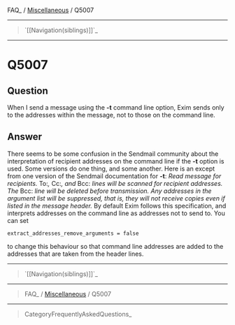 FAQ\_ / [Miscellaneous](FAQ/Miscellaneous) / Q5007

* * * * *

> \`[[Navigation(siblings)]]\`\_

* * * * *

Q5007
=====

Question
--------

When I send a message using the **-t** command line option, Exim sends
only to the addresses within the message, not to those on the command
line.

Answer
------

There seems to be some confusion in the Sendmail community about the
interpretation of recipient addresses on the command line if the **-t**
option is used. Some versions do one thing, and some another. Here is an
except from one version of the Sendmail documentation for **-t**: *Read
message for recipients.* To:*,* Cc:*, and* Bcc: *lines will be scanned
for recipient addresses. The* Bcc: *line will be deleted before
transmission. Any addresses in the argument list will be suppressed,
that is, they will not receive copies even if listed in the message
header.* By default Exim follows this specification, and interprets
addresses on the command line as addresses not to send to. You can set

    extract_addresses_remove_arguments = false

to change this behaviour so that command line addresses are added to the
addresses that are taken from the header lines.

* * * * *

> \`[[Navigation(siblings)]]\`\_

* * * * *

> FAQ\_ / [Miscellaneous](FAQ/Miscellaneous) / Q5007

* * * * *

> CategoryFrequentlyAskedQuestions\_
